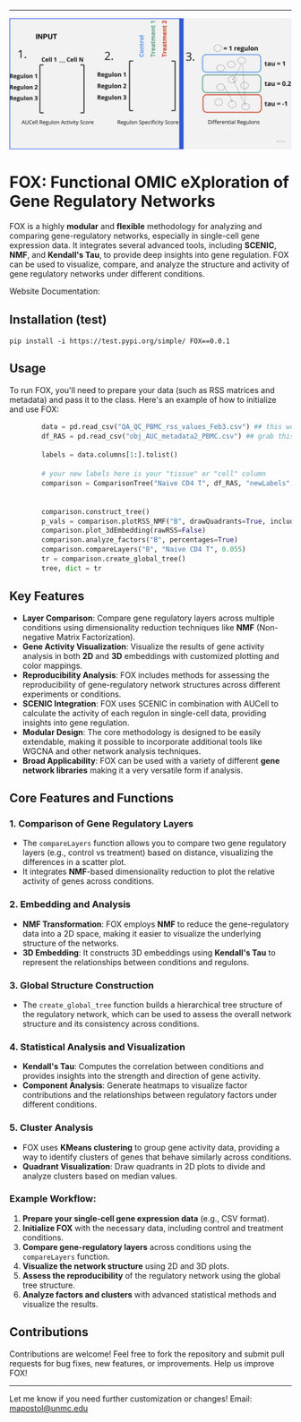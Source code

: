 
---
![alt text](docs/image_cover.jpg)

# FOX: **F**unctional OMIC  e**X**ploration of Gene Regulatory Networks

FOX is a highly **modular** and **flexible** methodology for analyzing and comparing gene-regulatory networks, especially in single-cell gene expression data. It integrates several advanced tools, including **SCENIC**, **NMF**, and **Kendall's Tau**, to provide deep insights into gene regulation. FOX can be used to visualize, compare, and analyze the structure and activity of gene regulatory networks under different conditions.

Website Documentation: 

## Installation (test)

	pip install -i https://test.pypi.org/simple/ FOX==0.0.1

## Usage

To run FOX, you'll need to prepare your data (such as RSS matrices and metadata) and pass it to the class. Here's an example of how to initialize and use FOX:

```python
        data = pd.read_csv("QA_QC_PBMC_rss_values_Feb3.csv") ## this would be one comparison (RSS)
        df_RAS = pd.read_csv("obj_AUC_metadata2_PBMC.csv") ## grab this from your SCENIC stuff, include ALL METADATA AUC AND cellLabels

        labels = data.columns[1:].tolist()

        # your new labels here is your "tissue" or "cell" column
        comparison = ComparisonTree("Naive CD4 T", df_RAS, "newLabels", data, labels, "Unnamed: 0", "3.5_AUCellThresholds_Info_PVMC_QA_QC.tsv")


        comparison.construct_tree() 
        p_vals = comparison.plotRSS_NMF("B", drawQuadrants=True, include_pvals=True)
        comparison.plot_3dEmbedding(rawRSS=False)
        comparison.analyze_factors("B", percentages=True)
        comparison.compareLayers("B", "Naive CD4 T", 0.055)
        tr = comparison.create_global_tree()
        tree, dict = tr

```

## Key Features
- **Layer Comparison**: Compare gene regulatory layers across multiple conditions using dimensionality reduction techniques like **NMF** (Non-negative Matrix Factorization).
- **Gene Activity Visualization**: Visualize the results of gene activity analysis in both **2D** and **3D** embeddings with customized plotting and color mappings.
- **Reproducibility Analysis**: FOX includes methods for assessing the reproducibility of gene-regulatory network structures across different experiments or conditions.
- **SCENIC Integration**: FOX uses SCENIC in combination with AUCell to calculate the activity of each regulon in single-cell data, providing insights into gene regulation.
- **Modular Design**: The core methodology is designed to be easily extendable, making it possible to incorporate additional tools like WGCNA and other network analysis techniques.
- **Broad Applicability**: FOX can be used with a variety of different **gene network libraries** making it a very versatile form if analysis.

## Core Features and Functions

### 1. **Comparison of Gene Regulatory Layers**
   - The `compareLayers` function allows you to compare two gene regulatory layers (e.g., control vs treatment) based on distance, visualizing the differences in a scatter plot.
   - It integrates **NMF**-based dimensionality reduction to plot the relative activity of genes across conditions.

### 2. **Embedding and Analysis**
   - **NMF Transformation**: FOX employs **NMF** to reduce the gene-regulatory data into a 2D space, making it easier to visualize the underlying structure of the networks.
   - **3D Embedding**: It constructs 3D embeddings using **Kendall's Tau** to represent the relationships between conditions and regulons.

### 3. **Global Structure Construction**
   - The `create_global_tree` function builds a hierarchical tree structure of the regulatory network, which can be used to assess the overall network structure and its consistency across conditions.

### 4. **Statistical Analysis and Visualization**
   - **Kendall's Tau**: Computes the correlation between conditions and provides insights into the strength and direction of gene activity.
   - **Component Analysis**: Generate heatmaps to visualize factor contributions and the relationships between regulatory factors under different conditions.

### 5. **Cluster Analysis**
   - FOX uses **KMeans clustering** to group gene activity data, providing a way to identify clusters of genes that behave similarly across conditions.
   - **Quadrant Visualization**: Draw quadrants in 2D plots to divide and analyze clusters based on median values.



### Example Workflow:
1. **Prepare your single-cell gene expression data** (e.g., CSV format).
2. **Initialize FOX** with the necessary data, including control and treatment conditions.
3. **Compare gene-regulatory layers** across conditions using the `compareLayers` function.
4. **Visualize the network structure** using 2D and 3D plots.
5. **Assess the reproducibility** of the regulatory network using the global tree structure.
6. **Analyze factors and clusters** with advanced statistical methods and visualize the results.

## Contributions

Contributions are welcome! Feel free to fork the repository and submit pull requests for bug fixes, new features, or improvements. Help us improve FOX!

---

Let me know if you need further customization or changes! Email: mapostol@unmc.edu
